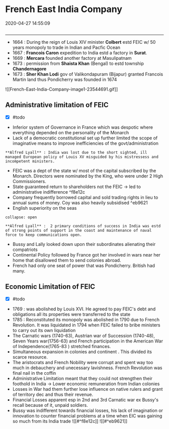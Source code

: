 # French East India Company
2020-04-27 14:55:09
```toc
```
---

-   1664 : During the reign of Louis XIV minister **Colbert** estd FEIC  w/ 50 years monopoly to trade in Indian and Pacfic Ocean
-   1667 : **Francois Caron** expedition to India estd a factory in **Surat**.
-   1669 : **Mercara** founded another factory at Masulipatnam
-   1673 : permission from **Shaista Khan** (Bengal) to estd township **Chandernagore**
-   1673 : **Sher Khan Lodi**  gov of Valikondapuram (Bijapur) granted Francois Martin land thus Pondicherry was founded in 1674

![[French-East-India-Company-image1-23544691.gif]]




##   Administrative limitation of FEIC 
-  [x]   #todo 
-  Inferior system of Governance in France which was despotic where everything depended on the personality of the Monarch
- Lack of a democratic constitutional set up further limited the scope of imaginative means to improve inefficiencies of the govt/administration

```ad-Views
**Alfred Lyall** : India was lost due to the short sighted, ill managed European policy of Louis XV misguided by his mistressess and incompetent ministers.
```

- FEIC was a dept of the state w/ most of the capital subscribed by the Monarch. Directors were nominated by the King, who were under 2 High Commissioners.
- State guaranteed return to shareholders not the FEIC -> led to administrative indifference ^f8e12c
- Company frequently borrowed capital and sold trading rights in lieu to annual sums of money. Coy was also heavily subsidised ^eb9621
- English superiority on the seas

```ad-Views
collapse: open

**Alfred Lyall** :  2 primary conditions of success in India was estd of strong points of support in the coast and maintenance of naval force to keep communications open.

```
- Bussy and Lally looked down upon their subordinates alienating their compatriots
- Continental Policy followed by France got her involved in wars near her home that disallowed them to send colonies abroad.
- French had only  one seat of power that was Pondicherry. British had many.

##   Economic Limitation of FEIC
- [x] #todo 
- 1769 : was abolished by Louis XVI. He agreed to pay FEIC's debt and obligations all its properties were transferred to the state
- 1785 : Reconstituted its monopoly was abolished in 1790 due to French Revolution. It was liquidated in 1794 when FEIC failed to bribe ministers to carry out its own liquidation
- The Carnatic wars (1740-63), Austrian war of Succession (1740-48), Seven Years war(1756-63) and French participation in the American War of Independence(1765-83 ) stretched finances.
- Simultaneous expansion in colonies and continent . This divided its scarce resource.
- The aristocrats and French Nobility were corrupt and spent way too much in debauchery and unecessary lavishness. French Revolution was final nail in the coffin
- Administrative Limitation meant that they could not strengthen their foothold in India -> Lower economic remuneration from Indian colonies
- Losses in War had them further lose influence on native rulers and grant of territory dec and thus their revenue.
- Financial Losses apparent esp in 2nd and 3rd Carnatic war ex Bussy's recall because of it, unpaid soldiers.
- Bussy was indifferent towards financial losses, his lack of imagination or innovation to counter financial problems at a time when EIC was gaining so much from its India trade
![[#^f8e12c]]
![[#^eb9621]]



